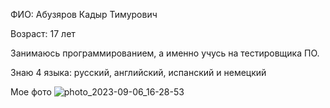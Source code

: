 ФИО: Абузяров Кадыр Тимурович

Возраст: 17 лет

Занимаюсь программированием, а именно учусь на тестировщика ПО. 

Знаю 4 языка: русский, английский, испанский и немецкий

Мое фото
![photo_2023-09-06_16-28-53](https://github.com/smdkady/homework3/assets/135750085/975c4a16-12ac-4486-b2ac-422cd01212e9)

